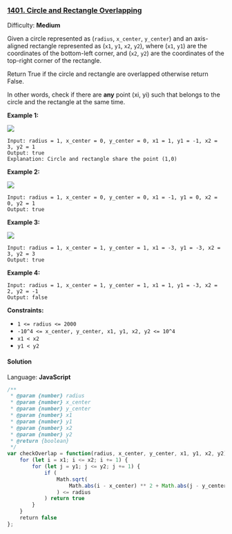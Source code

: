 ### [1401\. Circle and Rectangle Overlapping](https://leetcode.com/problems/circle-and-rectangle-overlapping/)

Difficulty: **Medium**


Given a circle represented as (`radius`, `x_center`, `y_center`) and an axis-aligned rectangle represented as (`x1`, `y1`, `x2`, `y2`), where (`x1`, `y1`) are the coordinates of the bottom-left corner, and (`x2`, `y2`) are the coordinates of the top-right corner of the rectangle.

Return True if the circle and rectangle are overlapped otherwise return False.

In other words, check if there are **any** point (xi, yi) such that belongs to the circle and the rectangle at the same time.

**Example 1:**

![](https://assets.leetcode.com/uploads/2020/02/20/sample_4_1728.png)

```
Input: radius = 1, x_center = 0, y_center = 0, x1 = 1, y1 = -1, x2 = 3, y2 = 1
Output: true
Explanation: Circle and rectangle share the point (1,0) 
```

**Example 2:**

**![](https://assets.leetcode.com/uploads/2020/02/20/sample_2_1728.png)**

```
Input: radius = 1, x_center = 0, y_center = 0, x1 = -1, y1 = 0, x2 = 0, y2 = 1
Output: true
```

**Example 3:**

**![](https://assets.leetcode.com/uploads/2020/03/03/sample_6_1728.png)**

```
Input: radius = 1, x_center = 1, y_center = 1, x1 = -3, y1 = -3, x2 = 3, y2 = 3
Output: true
```

**Example 4:**

```
Input: radius = 1, x_center = 1, y_center = 1, x1 = 1, y1 = -3, x2 = 2, y2 = -1
Output: false
```

**Constraints:**

*   `1 <= radius <= 2000`
*   `-10^4 <= x_center, y_center, x1, y1, x2, y2 <= 10^4`
*   `x1 < x2`
*   `y1 < y2`


#### Solution

Language: **JavaScript**

```javascript
/**
 * @param {number} radius
 * @param {number} x_center
 * @param {number} y_center
 * @param {number} x1
 * @param {number} y1
 * @param {number} x2
 * @param {number} y2
 * @return {boolean}
 */
var checkOverlap = function(radius, x_center, y_center, x1, y1, x2, y2) {
    for (let i = x1; i <= x2; i += 1) {
        for (let j = y1; j <= y2; j += 1) {
            if (
                Math.sqrt(
                    Math.abs(i - x_center) ** 2 + Math.abs(j - y_center) ** 2
                ) <= radius
            ) return true
        }
    }
    return false
};
```